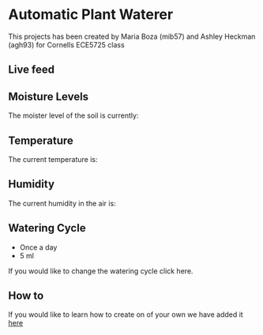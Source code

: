 # Automatic Plant Waterer

This projects has been created by Maria Boza (mib57) and Ashley Heckman (agh93) for Cornells ECE5725 class

## Live feed


## Moisture Levels 

The moister level of the soil is currently: 

## Temperature

The current temperature is: 

## Humidity 

The current humidity in the air is: 

## Watering Cycle

* Once a day 
* 5 ml


If you would like to change the watering cycle click here.

## How to 

If you would like to learn how to create on of your own we have added it [here](./how-to.md)


